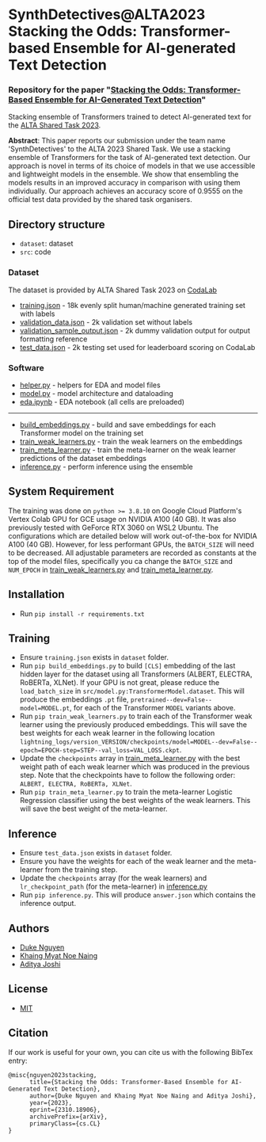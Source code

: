 # SynthDetectives@ALTA2023 Stacking the Odds: Transformer-based Ensemble for AI-generated Text Detection

### Repository for the paper "[Stacking the Odds: Transformer-Based Ensemble for AI-Generated Text Detection](https://arxiv.org/abs/2310.18906)"

Stacking ensemble of Transformers trained to detect AI-generated text for the [ALTA Shared Task 2023](https://www.alta.asn.au/events/sharedtask2023/).

**Abstract**: This paper reports our submission under the team name 'SynthDetectives' to the ALTA 2023 Shared Task. We use a stacking ensemble of Transformers for the task of AI-generated text detection. Our approach is novel in terms of its choice of models in that we use accessible and lightweight models in the ensemble. We show that ensembling the models results in an improved accuracy in comparison with using them individually. Our approach achieves an accuracy score of 0.9555 on the official test data provided by the shared task organisers. 

## Directory structure

- `dataset`: dataset
- `src`: code

### Dataset

The dataset is provided by ALTA Shared Task 2023 on [CodaLab](https://codalab.lisn.upsaclay.fr/competitions/14327)

- [training.json](dataset/training.json) - 18k evenly split human/machine generated training set with labels
- [validation_data.json](dataset/validation_data.json) - 2k validation set without labels
- [validation_sample_output.json](dataset/validation_sample_output.json) - 2k dummy validation output for output formatting reference
- [test_data.json](dataset/test_data.json) - 2k testing set used for leaderboard scoring on CodaLab

### Software

- [helper.py](src/helper.py) - helpers for EDA and model files
- [model.py](src/model.py) - model architecture and dataloading
- [eda.ipynb](src/eda.ipynb) - EDA notebook (all cells are preloaded)

---

- [build_embeddings.py](src/build_embeddings.py) - build and save embeddings for each Transformer model on the training set
- [train_weak_learners.py](src/train_weak_learners.py) - train the weak learners on the embeddings
- [train_meta_learner.py](src/train_meta_learner.py) - train the meta-learner on the weak learner predictions of the dataset embeddings
- [inference.py](src/inference.py) - perform inference using the ensemble

## System Requirement

The training was done on `python >= 3.8.10` on Google Cloud Platform's Vertex Colab GPU for GCE usage on NVIDIA A100 (40 GB). It was also previously tested with GeForce RTX 3060 on WSL2 Ubuntu. The configurations which are detailed below will work out-of-the-box for NVIDIA A100 (40 GB). However, for less performant GPUs, the `BATCH_SIZE` will need to be decreased. All adjustable parameters are recorded as constants at the top of the model files, specifically you ca change the `BATCH_SIZE` and `NUM_EPOCH` in [train_weak_learners.py](src/train_weak_learners.py) and [train_meta_learner.py](src/train_meta_learner.py).

## Installation

- Run `pip install -r requirements.txt`

## Training

- Ensure `training.json` exists in `dataset` folder.
- Run `pip build_embeddings.py` to build `[CLS]` embedding of the last hidden layer for the dataset using all Transformers (ALBERT, ELECTRA, RoBERTa, XLNet). If your GPU is not great, please reduce the `load_batch_size` in `src/model.py:TransformerModel.dataset`. This will produce the embeddings `.pt` file, `pretrained--dev=False--model=MODEL.pt`, for each of the Transformer `MODEL` variants above.
- Run `pip train_weak_learners.py` to train each of the Transformer weak learner using the previously produced embeddings. This will save the best weights for each weak learner in the following location `lightning_logs/version_VERSION/checkpoints/model=MODEL--dev=False--epoch=EPOCH-step=STEP--val_loss=VAL_LOSS.ckpt`. 
- Update the `checkpoints` array in [train_meta_learner.py](src/train_meta_learner.py) with the best weight path of each weak learner which was produced in the previous step. Note that the checkpoints have to follow the following order: `ALBERT, ELECTRA, RoBERTa, XLNet`.
- Run `pip train_meta_learner.py` to train the meta-learner Logistic Regression classifier using the best weights of the weak learners. This will save the best weight of the meta-learner.

## Inference

- Ensure `test_data.json` exists in `dataset` folder.
- Ensure you have the weights for each of the weak learner and the meta-learner from the training step.
- Update the `checkpoints` array (for the weak learners) and `lr_checkpoint_path` (for the meta-learner) in [inference.py](src/inference.py)
- Run `pip inference.py`. This will produce `answer.json` which contains the inference output.

## Authors

- [Duke Nguyen](https://github.com/dukeraphaelng)
- [Khaing Myat Noe Naing](https://github.com/KhaingNaing)
- [Aditya Joshi](https://scholar.google.com/citations?user=SbYRrvgAAAAJ&hl=en)

## License

- [MIT](LICENSE)

## Citation

If our work is useful for your own, you can cite us with the following BibTex entry:

```
@misc{nguyen2023stacking,
      title={Stacking the Odds: Transformer-Based Ensemble for AI-Generated Text Detection}, 
      author={Duke Nguyen and Khaing Myat Noe Naing and Aditya Joshi},
      year={2023},
      eprint={2310.18906},
      archivePrefix={arXiv},
      primaryClass={cs.CL}
}
```
